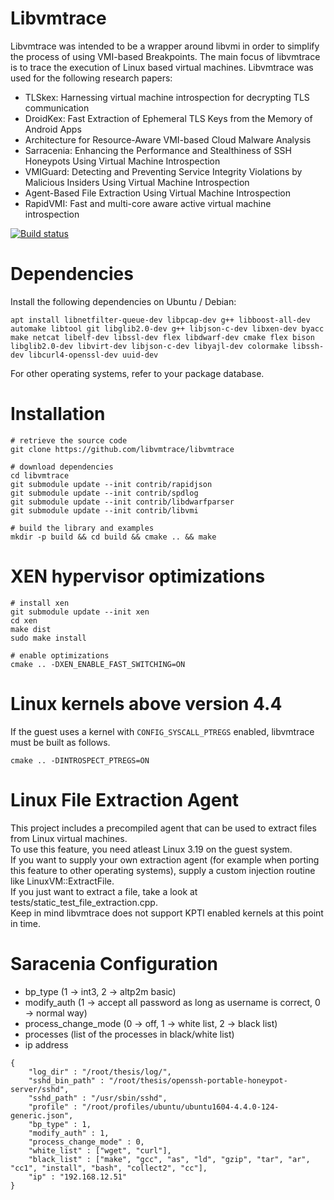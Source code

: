 Libvmtrace
===========


Libvmtrace was intended to be a wrapper around libvmi in order to
simplify the process of using VMI-based Breakpoints. The main focus
of libvmtrace is to trace the execution of Linux based virtual machines.
Libvmtrace was used for the following research papers:

* TLSkex: Harnessing virtual machine introspection for decrypting TLS communication
* DroidKex: Fast Extraction of Ephemeral TLS Keys from the Memory of Android Apps
* Architecture for Resource-Aware VMI-based Cloud Malware Analysis
* Sarracenia: Enhancing the Performance and Stealthiness of SSH Honeypots Using Virtual Machine Introspection
* VMIGuard: Detecting and Preventing Service Integrity Violations by Malicious Insiders Using Virtual Machine Introspection
* Agent-Based File Extraction Using Virtual Machine Introspection
* RapidVMI: Fast and multi-core aware active virtual machine introspection

[![Build status](https://travis-ci.org/libvmtrace/libvmtrace.svg?branch=master)](https://travis-ci.org/libvmtrace/libvmtrace)


Dependencies
============

Install the following dependencies on Ubuntu / Debian:

```
apt install libnetfilter-queue-dev libpcap-dev g++ libboost-all-dev automake libtool git libglib2.0-dev g++ libjson-c-dev libxen-dev byacc make netcat libelf-dev libssl-dev flex libdwarf-dev cmake flex bison libglib2.0-dev libvirt-dev libjson-c-dev libyajl-dev colormake libssh-dev libcurl4-openssl-dev uuid-dev
```

For other operating systems, refer to your package database.

Installation
============

```
# retrieve the source code
git clone https://github.com/libvmtrace/libvmtrace

# download dependencies
cd libvmtrace
git submodule update --init contrib/rapidjson
git submodule update --init contrib/spdlog
git submodule update --init contrib/libdwarfparser
git submodule update --init contrib/libvmi

# build the library and examples
mkdir -p build && cd build && cmake .. && make
```

XEN hypervisor optimizations
============================

```
# install xen
git submodule update --init xen
cd xen
make dist
sudo make install

# enable optimizations
cmake .. -DXEN_ENABLE_FAST_SWITCHING=ON
```

Linux kernels above version 4.4
==================================================================

If the guest uses a kernel with ```CONFIG_SYSCALL_PTREGS``` enabled, libvmtrace must be built as follows.

```
cmake .. -DINTROSPECT_PTREGS=ON
```

Linux File Extraction Agent
=======

This project includes a precompiled agent that can be used to extract files from Linux virtual machines.\
To use this feature, you need atleast Linux 3.19 on the guest system.\
If you want to supply your own extraction agent (for example when porting this feature to other operating systems), supply a custom injection routine like LinuxVM::ExtractFile.\
If you just want to extract a file, take a look at tests/static_test_file_extraction.cpp.\
Keep in mind libvmtrace does not support KPTI enabled kernels at this point in time.

Saracenia Configuration
=======

* bp_type (1 -> int3, 2 -> altp2m basic)
* modify_auth (1 -> accept all password as long as username is correct, 0 -> normal way)
* process_change_mode (0 -> off, 1 -> white list, 2 -> black list)
* processes (list of the processes in black/white list)
* ip address

```
{
	"log_dir" : "/root/thesis/log/",
	"sshd_bin_path" : "/root/thesis/openssh-portable-honeypot-server/sshd",
	"sshd_path" : "/usr/sbin/sshd",
	"profile" : "/root/profiles/ubuntu/ubuntu1604-4.4.0-124-generic.json",
	"bp_type" : 1,
	"modify_auth" : 1,
	"process_change_mode" : 0,
	"white_list" : ["wget", "curl"],
	"black_list" : ["make", "gcc", "as", "ld", "gzip", "tar", "ar", "cc1", "install", "bash", "collect2", "cc"],
	"ip" : "192.168.12.51"
}
```
